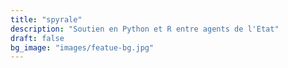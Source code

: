 ```yaml
---
title: "spyrale"
description: "Soutien en Python et R entre agents de l'Etat"
draft: false
bg_image: "images/featue-bg.jpg"
---
```

